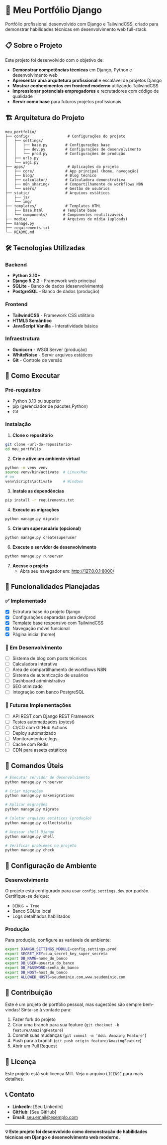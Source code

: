 # 🚀 Meu Portfólio Django

Portfólio profissional desenvolvido com Django e TailwindCSS, criado para demonstrar habilidades técnicas em desenvolvimento web full-stack.

## 📋 Sobre o Projeto

Este projeto foi desenvolvido com o objetivo de:

- **Demonstrar competências técnicas** em Django, Python e desenvolvimento web
- **Apresentar uma arquitetura profissional** e escalável de projetos Django
- **Mostrar conhecimentos em frontend moderno** utilizando TailwindCSS
- **Impressionar potenciais empregadores** e recrutadores com código de qualidade
- **Servir como base** para futuros projetos profissionais

## 🏗️ Arquitetura do Projeto

```
meu_portfolio/
├── config/                 # Configurações do projeto
│   ├── settings/
│   │   ├── base.py        # Configurações base
│   │   ├── dev.py         # Configurações de desenvolvimento
│   │   └── prod.py        # Configurações de produção
│   ├── urls.py
│   └── wsgi.py
├── apps/                   # Aplicações do projeto
│   ├── core/              # App principal (home, navegação)
│   ├── blog/              # Blog técnico
│   ├── calculator/        # Calculadora demonstrativa
│   ├── n8n_sharing/       # Compartilhamento de workflows N8N
│   └── users/             # Gestão de usuários
├── static/                # Arquivos estáticos
│   ├── js/
│   └── img/
├── templates/             # Templates HTML
│   ├── base.html         # Template base
│   └── components/       # Componentes reutilizáveis
├── media/                # Arquivos de mídia (uploads)
├── manage.py
├── requirements.txt
└── README.md
```

## 🛠️ Tecnologias Utilizadas

### Backend
- **Python 3.10+**
- **Django 5.2.2** - Framework web principal
- **SQLite** - Banco de dados (desenvolvimento)
- **PostgreSQL** - Banco de dados (produção)

### Frontend
- **TailwindCSS** - Framework CSS utilitário
- **HTML5 Semântico**
- **JavaScript Vanilla** - Interatividade básica

### Infraestrutura
- **Gunicorn** - WSGI Server (produção)
- **WhiteNoise** - Servir arquivos estáticos
- **Git** - Controle de versão

## 🚀 Como Executar

### Pré-requisitos
- Python 3.10 ou superior
- pip (gerenciador de pacotes Python)
- Git

### Instalação

1. **Clone o repositório**
```bash
git clone <url-do-repositorio>
cd meu_portfolio
```

2. **Crie e ative um ambiente virtual**
```bash
python -m venv venv
source venv/bin/activate  # Linux/Mac
# ou
venv\Scripts\activate     # Windows
```

3. **Instale as dependências**
```bash
pip install -r requirements.txt
```

4. **Execute as migrações**
```bash
python manage.py migrate
```

5. **Crie um superusuário (opcional)**
```bash
python manage.py createsuperuser
```

6. **Execute o servidor de desenvolvimento**
```bash
python manage.py runserver
```

7. **Acesse o projeto**
   - Abra seu navegador em: http://127.0.0.1:8000/

## 📁 Funcionalidades Planejadas

### ✅ Implementado
- [x] Estrutura base do projeto Django
- [x] Configurações separadas para dev/prod
- [x] Template base responsivo com TailwindCSS
- [x] Navegação móvel funcional
- [x] Página inicial (home)

### 🔄 Em Desenvolvimento
- [ ] Sistema de blog com posts técnicos
- [ ] Calculadora interativa
- [ ] Área de compartilhamento de workflows N8N
- [ ] Sistema de autenticação de usuários
- [ ] Dashboard administrativo
- [ ] SEO otimizado
- [ ] Integração com banco PostgreSQL

### 🎯 Futuras Implementações
- [ ] API REST com Django REST Framework
- [ ] Testes automatizados (pytest)
- [ ] CI/CD com GitHub Actions
- [ ] Deploy automatizado
- [ ] Monitoramento e logs
- [ ] Cache com Redis
- [ ] CDN para assets estáticos

## 🔧 Comandos Úteis

```bash
# Executar servidor de desenvolvimento
python manage.py runserver

# Criar migrações
python manage.py makemigrations

# Aplicar migrações
python manage.py migrate

# Coletar arquivos estáticos (produção)
python manage.py collectstatic

# Acessar shell Django
python manage.py shell

# Verificar problemas no projeto
python manage.py check
```

## 📝 Configuração de Ambiente

### Desenvolvimento
O projeto está configurado para usar `config.settings.dev` por padrão. Certifique-se de que:
- `DEBUG = True`
- Banco SQLite local
- Logs detalhados habilitados

### Produção
Para produção, configure as variáveis de ambiente:
```bash
export DJANGO_SETTINGS_MODULE=config.settings.prod
export SECRET_KEY=sua_secret_key_super_secreta
export DB_NAME=nome_do_banco
export DB_USER=usuario_do_banco
export DB_PASSWORD=senha_do_banco
export DB_HOST=host_do_banco
export ALLOWED_HOSTS=seudominio.com,www.seudominio.com
```

## 🤝 Contribuição

Este é um projeto de portfólio pessoal, mas sugestões são sempre bem-vindas! Sinta-se à vontade para:

1. Fazer fork do projeto
2. Criar uma branch para sua feature (`git checkout -b feature/AmazingFeature`)
3. Commit suas mudanças (`git commit -m 'Add: Amazing Feature'`)
4. Push para a branch (`git push origin feature/AmazingFeature`)
5. Abrir um Pull Request

## 📄 Licença

Este projeto está sob licença MIT. Veja o arquivo `LICENSE` para mais detalhes.

## 📞 Contato

- **LinkedIn**: [Seu LinkedIn]
- **GitHub**: [Seu GitHub]
- **Email**: seu.email@exemplo.com

---

**💡 Este projeto foi desenvolvido como demonstração de habilidades técnicas em Django e desenvolvimento web moderno.**